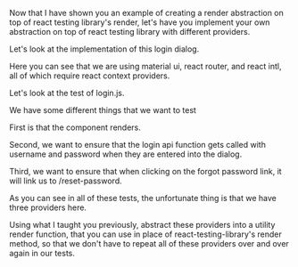 Now that I have shown you an example of creating a render abstraction on top of
react testing library's render, let's have you implement your own abstraction on
top of react testing library with different providers. 

Let's look at the implementation of this login dialog.

Here you can see that we are using material ui, react router, and react intl,
all of which require react context providers.

Let's look at the test of login.js.

We have some different things that we want to test

First is that the component renders.

Second, we want to ensure that the login api function gets called with username and
password when they are entered into the dialog.

Third, we want to ensure that when clicking on the forgot password link, it will
link us to /reset-password.

As you can see in all of these tests, the unfortunate thing is that we have three providers
here. 

Using what I taught you previously, abstract these providers into a utility render function,
that you can use in place of react-testing-library's render method, so that we don't have to
repeat all of these providers over and over again in our tests.
